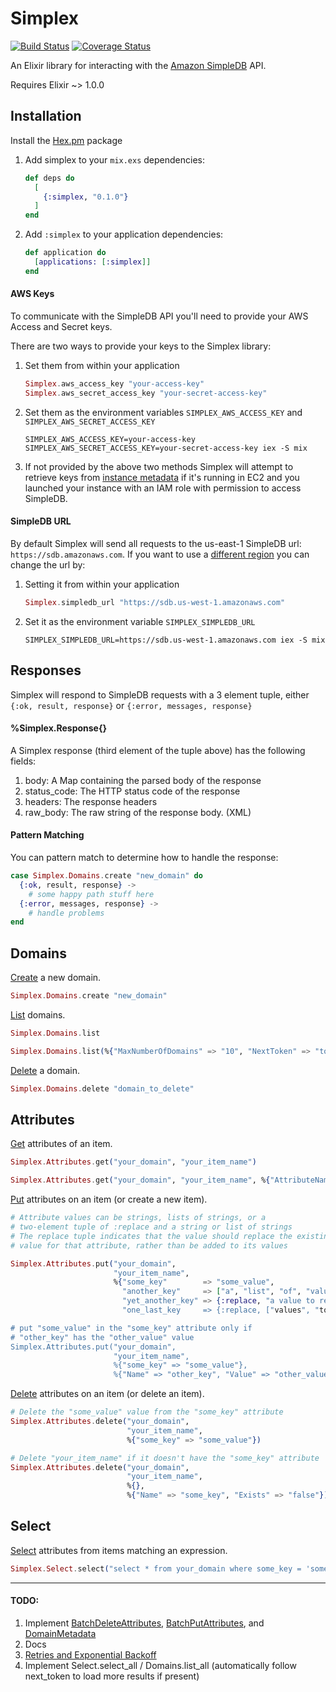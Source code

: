 # Simplex

[![Build Status](https://travis-ci.org/adamkittelson/simplex.svg)](https://travis-ci.org/adamkittelson/simplex)
[![Coverage Status](https://img.shields.io/coveralls/adamkittelson/simplex.svg)](https://coveralls.io/r/adamkittelson/simplex)

An Elixir library for interacting with the [Amazon SimpleDB](http://aws.amazon.com/simpledb/) API.

Requires Elixir ~> 1.0.0

## Installation

Install the [Hex.pm](http://hex.pm) package

1. Add simplex to your `mix.exs` dependencies:

    ```elixir
    def deps do
      [
        {:simplex, "0.1.0"}
      ]
    end
    ```

2. Add `:simplex` to your application dependencies:

    ```elixir
    def application do
      [applications: [:simplex]]
    end
    ```

#### AWS Keys

To communicate with the SimpleDB API you'll need to provide your AWS Access and Secret keys.

There are two ways to provide your keys to the Simplex library:

1. Set them from within your application
    ```elixir
    Simplex.aws_access_key "your-access-key"
    Simplex.aws_secret_access_key "your-secret-access-key"
    ```

2. Set them as the environment variables `SIMPLEX_AWS_ACCESS_KEY` and `SIMPLEX_AWS_SECRET_ACCESS_KEY`
    ```
    SIMPLEX_AWS_ACCESS_KEY=your-access-key SIMPLEX_AWS_SECRET_ACCESS_KEY=your-secret-access-key iex -S mix
    ```

3. If not provided by the above two methods Simplex will attempt to retrieve keys from [instance metadata](http://docs.aws.amazon.com/AWSEC2/latest/UserGuide/iam-roles-for-amazon-ec2.html) if it's running in EC2 and you launched your instance with an IAM role with permission to access SimpleDB.

#### SimpleDB URL

By default Simplex will send all requests to the us-east-1 SimpleDB url: `https://sdb.amazonaws.com`. If you want to use a [different region](http://docs.aws.amazon.com/general/latest/gr/rande.html#sdb_region) you can change the url by:

1. Setting it from within your application
    ```elixir
    Simplex.simpledb_url "https://sdb.us-west-1.amazonaws.com"
    ```

2. Set it as the environment variable `SIMPLEX_SIMPLEDB_URL`
    ```
    SIMPLEX_SIMPLEDB_URL=https://sdb.us-west-1.amazonaws.com iex -S mix
    ```

## Responses

Simplex will respond to SimpleDB requests with a 3 element tuple, either `{:ok, result, response}` or `{:error, messages, response}`

#### %Simplex.Response{}

A Simplex response (third element of the tuple above) has the following fields:

1. body: A Map containing the parsed body of the response
2. status_code: The HTTP status code of the response
3. headers: The response headers
4. raw_body: The raw string of the response body. (XML)

#### Pattern Matching

You can pattern match to determine how to handle the response:

  ```elixir
  case Simplex.Domains.create "new_domain" do
    {:ok, result, response} ->
      # some happy path stuff here
    {:error, messages, response} ->
      # handle problems
  end
  ```

## Domains

[Create](http://docs.aws.amazon.com/AmazonSimpleDB/latest/DeveloperGuide/SDB_API_CreateDomain.html) a new domain.

  ````elixir
  Simplex.Domains.create "new_domain"
  ````

[List](http://docs.aws.amazon.com/AmazonSimpleDB/latest/DeveloperGuide/SDB_API_ListDomains.html) domains.

  ````elixir
  Simplex.Domains.list

  Simplex.Domains.list(%{"MaxNumberOfDomains" => "10", "NextToken" => "token-from-previous-list-response"})
  ````

[Delete](http://docs.aws.amazon.com/AmazonSimpleDB/latest/DeveloperGuide/SDB_API_DeleteDomain.html) a domain.

  ````elixir
  Simplex.Domains.delete "domain_to_delete"
  ````

## Attributes

[Get](http://docs.aws.amazon.com/AmazonSimpleDB/latest/DeveloperGuide/SDB_API_GetAttributes.html) attributes of an item.

  ````elixir
  Simplex.Attributes.get("your_domain", "your_item_name")

  Simplex.Attributes.get("your_domain", "your_item_name", %{"AttributeName" => "some_attribute", "ConsistentRead" => "true"})
  ````

[Put](http://docs.aws.amazon.com/AmazonSimpleDB/latest/DeveloperGuide/SDB_API_PutAttributes.html) attributes on an item (or create a new item).

  ````elixir
  # Attribute values can be strings, lists of strings, or a
  # two-element tuple of :replace and a string or list of strings
  # The replace tuple indicates that the value should replace the existing
  # value for that attribute, rather than be added to its values

  Simplex.Attributes.put("your_domain",
                         "your_item_name",
                         %{"some_key"        => "some_value",
                           "another_key"     => ["a", "list", "of", "values"],
                           "yet_another_key" => {:replace, "a value to replace the existing value(s) of yet_another_key"},
                           "one_last_key     => {:replace, ["values", "to", "replace", "one_last_key's", "previous", "value(s)"]}})

  # put "some_value" in the "some_key" attribute only if
  # "other_key" has the "other_value" value
  Simplex.Attributes.put("your_domain",
                         "your_item_name",
                         %{"some_key" => "some_value"},
                         %{"Name" => "other_key", "Value" => "other_value"})
  ````

[Delete](http://docs.aws.amazon.com/AmazonSimpleDB/latest/DeveloperGuide/SDB_API_DeleteAttributes.html) attributes on an item (or delete an item).

  ````elixir
  # Delete the "some_value" value from the "some_key" attribute
  Simplex.Attributes.delete("your_domain",
                            "your_item_name",
                            %{"some_key" => "some_value"})

  # Delete "your_item_name" if it doesn't have the "some_key" attribute
  Simplex.Attributes.delete("your_domain",
                            "your_item_name",
                            %{},
                            %{"Name" => "some_key", "Exists" => "false"})
  ````

## Select

[Select](http://docs.aws.amazon.com/AmazonSimpleDB/latest/DeveloperGuide/SDB_API_Select.html) attributes from items matching an expression.

  ````elixir
  Simplex.Select.select("select * from your_domain where some_key = 'some_value'")
  ````

----

#### TODO:

1. Implement [BatchDeleteAttributes](http://docs.aws.amazon.com/AmazonSimpleDB/latest/DeveloperGuide/SDB_API_BatchDeleteAttributes.html), [BatchPutAttributes](http://docs.aws.amazon.com/AmazonSimpleDB/latest/DeveloperGuide/SDB_API_BatchPutAttributes.html), and [DomainMetadata](http://docs.aws.amazon.com/AmazonSimpleDB/latest/DeveloperGuide/SDB_API_DomainMetadata.html)
2. Docs
3. [Retries and Exponential Backoff](http://docs.aws.amazon.com/AmazonSimpleDB/latest/DeveloperGuide/APIUsage.html#APIErrorRetries)
4. Implement Select.select_all / Domains.list_all (automatically follow next_token to load more results if present)

